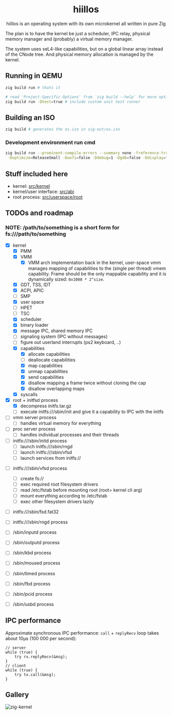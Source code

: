 <div align="center">

# hiillos

hiillos is an operating system with its own microkernel
all written in pure Zig

</div>

The plan is to have the kernel be just a scheduler, IPC relay,
physical memory manager and (probably) a virtual memory manager.

The system uses seL4-like capabilities, but on a global linear array instead of the CNode tree.
And physical memory allocation is managed by the kernel.

## Running in QEMU

```bash
zig build run # thats it

# read 'Project-Specific Options' from `zig build --help` for more options
zig build run -Dtest=true # include custom unit test runner
```

## Building an ISO

```bash
zig build # generates the os.iso in zig-out/os.iso
```

### Development environment run cmd

```bash
zig build run --prominent-compile-errors --summary none -freference-trace \
 -Doptimize=ReleaseSmall -Duefi=false -Ddebug=1 -Dgdb=false -Ddisplay=false -Dtest=true
```

## Stuff included here

 - kernel: [src/kernel](/src/kernel)
 - kernel/user interface: [src/abi](src/abi)
 - root process: [src/userspace/root](src/userspace/root)

## TODOs and roadmap

### NOTE: /path/to/something is a short form for fs:///path/to/something

- [x] kernel
  - [x] PMM
  - [x] VMM
    - [x] VMM arch implementation back in the kernel,
          user-space vmm manages mapping of capabilities
          to the (single per thread) vmem capability.
          Frame should be the only mappable capability
          and it is dynamically sized: `0x1000 * 2^size`.
  - [x] GDT, TSS, IDT
  - [x] ACPI, APIC
  - [ ] SMP
  - [x] user space
  - [ ] HPET
  - [ ] TSC
  - [x] scheduler
  - [x] binary loader
  - [x] message IPC, shared memory IPC
  - [ ] signaling system (IPC without messages)
  - [ ] figure out userland interrupts (ps2 keyboard, ..)
  - [x] capabilities
    - [x] allocate capabilities
    - [ ] deallocate capabilities
    - [x] map capabilities
    - [x] unmap capabilities
    - [x] send capabilities
    - [x] disallow mapping a frame twice without cloning the cap
    - [x] disallow overlapping maps
  - [x] syscalls

- [x] root + initfsd process
  - [x] decompress initfs.tar.gz
  - [ ] execute initfs:///sbin/init and give it a capability to IPC with the initfs

- [ ] vmm server process
  - [ ] handles virtual memory for everything

- [ ] proc server process
  - [ ] handles individual processes and their threads

- [ ] initfs:///sbin/initd process
  - [ ] launch initfs:///sbin/rngd
  - [ ] launch initfs:///sbin/vfsd
  - [ ] launch services from initfs://
<!---
  - [ ] launch /bin/wm
-->

- [ ] initfs:///sbin/vfsd process
  - [ ] create fs://
  - [ ] exec required root filesystem drivers
  - [ ] read /etc/fstab before mounting root (root= kernel cli arg)
  - [ ] mount everything according to /etc/fstab
  - [ ] exec other filesystem drivers lazily

- [ ] initfs:///sbin/fsd.fat32

- [ ] initfs:///sbin/rngd process

- [ ] /sbin/inputd process

- [ ] /sbin/outputd process

- [ ] /sbin/kbd process

- [ ] /sbin/moused process

- [ ] /sbin/timed process

- [ ] /sbin/fbd process

- [ ] /sbin/pcid process

- [ ] /sbin/usbd process

## IPC performance

Approximate synchronous IPC performance: `call` + `replyRecv`
loop takes about 10µs (100 000 per second):

```zig
// server
while (true) {
    try rx.replyRecv(&msg);
}
// client
while (true) {
    try tx.call(&msg);
}
```

## Gallery
    
![zig-kernel](https://github.com/user-attachments/assets/e508b174-1ccd-4830-aa00-68ec27faba77)


